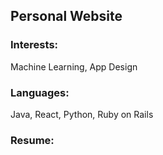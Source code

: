 ## Personal Website 
### Interests:
Machine Learning, App Design
### Languages:
Java, React, Python, Ruby on Rails
### Resume:
